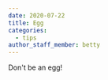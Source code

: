```yaml
---
date: 2020-07-22
title: Egg
categories:
  - tips
author_staff_member: betty
---
```


Don't be an egg!

